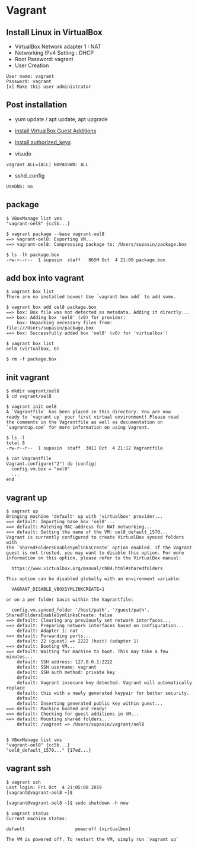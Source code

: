 # Vagrant

## Install Linux in VirtualBox

- VirtualBox Network adapter 1 : NAT
- Networking IPv4 Setting : DHCP
- Root Password: vagrant
- User Creation

```
User name: vagrant
Password: vagrant
[x] Make this user administrator
```

## Post installation
- yum update / apt update, apt upgrade
- [install VirtualBox Guest Additions](../virtualbox/guest-additions.md)
- [install authorized_keys](https://raw.githubusercontent.com/hashicorp/vagrant/master/keys/vagrant.pub)

- visudo

```
vagrant ALL=(ALL) NOPASSWD: ALL
```

- sshd_config

```
UseDNS: no
```

## package

```console
$ VBoxManage list vms
"vagrant-oel8" {cc5b...}

$ vagrant package --base vagrant-oel8
==> vagrant-oel8: Exporting VM...
==> vagrant-oel8: Compressing package to: /Users/supasin/package.box

$ ls -lh package.box
-rw-r--r--  1 supasin  staff   865M Oct  4 21:09 package.box
```

## add box into vagrant

```console
$ vagrant box list
There are no installed boxes! Use `vagrant box add` to add some.

$ vagrant box add oel8 package.box
==> box: Box file was not detected as metadata. Adding it directly...
==> box: Adding box 'oel8' (v0) for provider:
    box: Unpacking necessary files from: file:///Users/supasin/package.box
==> box: Successfully added box 'oel8' (v0) for 'virtualbox'!

$ vagrant box list
oel8 (virtualbox, 0)

$ rm -f package.box
```

## init vagrant

```console
$ mkdir vagrant/oel8
$ cd vagrant/oel8

$ vagrant init oel8
A `Vagrantfile` has been placed in this directory. You are now
ready to `vagrant up` your first virtual environment! Please read
the comments in the Vagrantfile as well as documentation on
`vagrantup.com` for more information on using Vagrant.

$ ls -l
total 8
-rw-r--r--  1 supasin  staff  3011 Oct  4 21:12 Vagrantfile

$ cat Vagrantfile
Vagrant.configure("2") do |config|
  config.vm.box = "oel8"
  ...
end
```

## vagrant up

```console
$ vagrant up
Bringing machine 'default' up with 'virtualbox' provider...
==> default: Importing base box 'oel8'...
==> default: Matching MAC address for NAT networking...
==> default: Setting the name of the VM: oel8_default_1570...
Vagrant is currently configured to create VirtualBox synced folders with
the `SharedFoldersEnableSymlinksCreate` option enabled. If the Vagrant
guest is not trusted, you may want to disable this option. For more
information on this option, please refer to the VirtualBox manual:

  https://www.virtualbox.org/manual/ch04.html#sharedfolders

This option can be disabled globally with an environment variable:

  VAGRANT_DISABLE_VBOXSYMLINKCREATE=1

or on a per folder basis within the Vagrantfile:

  config.vm.synced_folder '/host/path', '/guest/path', SharedFoldersEnableSymlinksCreate: false
==> default: Clearing any previously set network interfaces...
==> default: Preparing network interfaces based on configuration...
    default: Adapter 1: nat
==> default: Forwarding ports...
    default: 22 (guest) => 2222 (host) (adapter 1)
==> default: Booting VM...
==> default: Waiting for machine to boot. This may take a few minutes...
    default: SSH address: 127.0.0.1:2222
    default: SSH username: vagrant
    default: SSH auth method: private key
    default:
    default: Vagrant insecure key detected. Vagrant will automatically replace
    default: this with a newly generated keypair for better security.
    default:
    default: Inserting generated public key within guest...
==> default: Machine booted and ready!
==> default: Checking for guest additions in VM...
==> default: Mounting shared folders...
    default: /vagrant => /Users/supasin/vagrant/oel8


$ VBoxManage list vms
"vagrant-oel8" {cc5b...}
"oel8_default_1570..." {17ed...}
```

## vagrant ssh

```
$ vagrant ssh
Last login: Fri Oct  4 21:05:00 2019
[vagrant@vagrant-oel8 ~]$

[vagrant@vagrant-oel8 ~]$ sudo shutdown -h now

$ vagrant status
Current machine states:

default                   poweroff (virtualbox)

The VM is powered off. To restart the VM, simply run `vagrant up`
```
